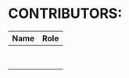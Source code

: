 # CONTRIBUTORS:

| Name                          | Role                     |
| ----------------------------- |:------------------------:|
|                               |                          |                    
|                               |                          |
|                               |                          |
|                               |                          |
|                               |                          |
|                               |                          |
|                               |                          |
|                               |                          |

